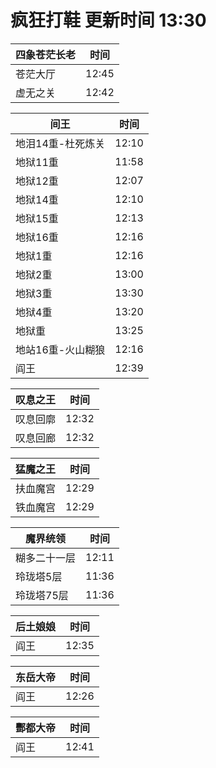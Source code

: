# 疯狂打鞋 更新时间 13:30

| 四象苍茫长老   | 时间    |
|--------|-------|
| 苍茫大厅 | 12:45 |
| 虚无之关 | 12:42 |

| 间王   | 时间    |
|--------|-------|
| 地泪14重-杜死炼关 | 12:10 |
| 地狱11重 | 11:58 |
| 地狱12重 | 12:07 |
| 地狱14重 | 12:10 |
| 地狱15重 | 12:13 |
| 地狱16重 | 12:16 |
| 地狱1重 | 12:16 |
| 地狱2重 | 13:00 |
| 地狱3重 | 13:30 |
| 地狱4重 | 13:20 |
| 地狱重 | 13:25 |
| 地站16重-火山糊狼 | 12:16 |
| 阎王 | 12:39 |

| 叹息之王   | 时间    |
|--------|-------|
| 叹息回廓 | 12:32 |
| 叹息回廊 | 12:32 |

| 猛魔之王   | 时间    |
|--------|-------|
| 扶血魔宫 | 12:29 |
| 铁血魔宫 | 12:29 |

| 魔界统领   | 时间    |
|--------|-------|
| 糊多二十一层 | 12:11 |
| 玲珑塔5层 | 11:36 |
| 玲珑塔75层 | 11:36 |

| 后土娘娘   | 时间    |
|--------|-------|
| 阎王 | 12:35 |

| 东岳大帝   | 时间    |
|--------|-------|
| 阎王 | 12:26 |

| 酆都大帝   | 时间    |
|--------|-------|
| 阎王 | 12:41 |